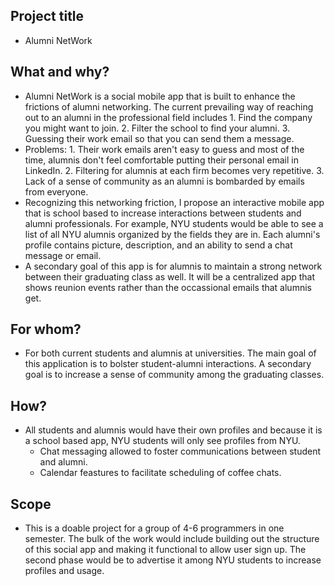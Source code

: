 ## Project title
- Alumni NetWork

## What and why?
- Alumni NetWork is a social mobile app that is built to enhance the frictions of alumni networking. The current prevailing way of reaching out to an alumni in the professional field includes 1. Find the company you might want to join. 2. Filter the school to find your alumni. 3. Guessing their work email so that you can send them a message.
- Problems: 1. Their work emails aren't easy to guess and most of the time, alumnis don't feel comfortable putting their personal email in LinkedIn. 2. Filtering for alumnis at each firm becomes very repetitive. 3. Lack of a sense of community as an alumni is bombarded by emails from everyone.
- Recognizing this networking friction, I propose an interactive mobile app that is school based to increase interactions between students and alumni professionals. For example, NYU students would be able to see a list of all NYU alumnis organized by the fields they are in. Each alumni's profile contains picture, description, and an ability to send a chat message or email.  
- A secondary goal of this app is for alumnis to maintain a strong network between their graduating class as well. It will be a centralized app that shows reunion events rather than the occassional emails that alumnis get.

## For whom?
- For both current students and alumnis at universities. The main goal of this application is to bolster student-alumni interactions. A secondary goal is to increase a sense of community among the graduating classes.

## How? 
- All students and alumnis would have their own profiles and because it is a school based app, NYU students will only see profiles from NYU. 
  - Chat messaging allowed to foster communications between student and alumni.
  - Calendar feastures to facilitate scheduling of coffee chats.

## Scope
- This is a doable project for a group of 4-6 programmers in one semester. The bulk of the work would include building out the structure of this social app and making it functional to allow user sign up. The second phase would be to advertise it among NYU students to increase profiles and usage. 
